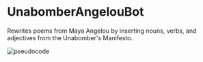 # UnabomberAngelouBot
Rewrites poems from Maya Angelou by inserting nouns, verbs, and adjectives from the Unabomber's Manifesto.

![pseudocode](https://cloud.githubusercontent.com/assets/10643705/17151741/bb12fd48-5342-11e6-813e-17f1c31d4a48.png)
